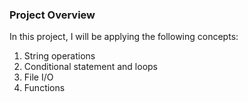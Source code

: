### Project Overview

  In this project, I will be applying the following concepts:

1.  String operations
2.  Conditional statement and loops
3.  File I/O
4.  Functions


